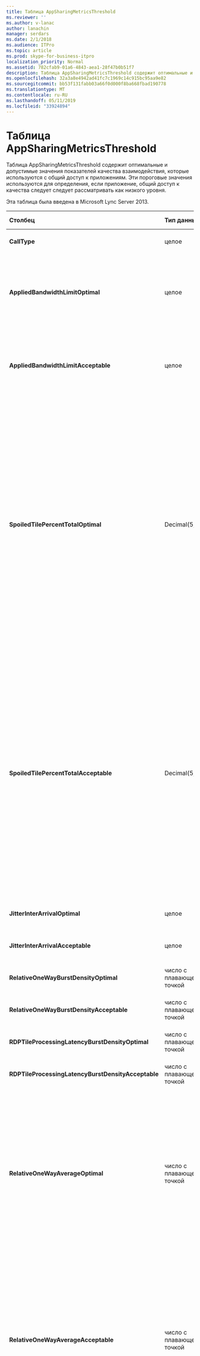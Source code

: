 ```yaml
---
title: Таблица AppSharingMetricsThreshold
ms.reviewer: ''
ms.author: v-lanac
author: lanachin
manager: serdars
ms.date: 2/1/2018
ms.audience: ITPro
ms.topic: article
ms.prod: skype-for-business-itpro
localization_priority: Normal
ms.assetid: 782cfab9-01a6-4843-aea1-28f47b0b51f7
description: Таблица AppSharingMetricsThreshold содержит оптимальные и допустимые значения показателей качества взаимодействия, которые используются с общий доступ к приложениям. Эти пороговые значения используются для определения, если приложение, общий доступ к качества следует следует рассматривать как низкого уровня.
ms.openlocfilehash: 32a3a8e4942ad41fc7c1969c14c915bc95aa9e82
ms.sourcegitcommit: bb53f131fabb03a66f0d000f8ba668fbad190778
ms.translationtype: MT
ms.contentlocale: ru-RU
ms.lasthandoff: 05/11/2019
ms.locfileid: "33924894"
---
```

# <a name="appsharingmetricsthreshold-table"></a>Таблица AppSharingMetricsThreshold
 
Таблица AppSharingMetricsThreshold содержит оптимальные и допустимые значения показателей качества взаимодействия, которые используются с общий доступ к приложениям. Эти пороговые значения используются для определения, если приложение, общий доступ к качества следует следует рассматривать как низкого уровня.
  
Эта таблица была введена в Microsoft Lync Server 2013.
  
|**Столбец**|**Тип данных**|**Ключ/индекс**|**Сведения**|
|:-----|:-----|:-----|:-----|
|**CallType** <br/> |целое  <br/> |Primary  <br/> |Тип размещенного вызова.  <br/> |
|**AppliedBandwidthLimitOptimal** <br/> |целое  <br/> ||Ограничение оптимальной пропускной способности для общего доступа к приложениям. Значение по умолчанию — 1000000.  <br/> |
|**AppliedBandwidthLimitAcceptable** <br/> |целое  <br/> ||Ограничение пропускной способности приемлемой для общего доступа к приложениям. Значение по умолчанию: 500000.  <br/> |
|**SpoiledTilePercentTotalOptimal** <br/> |Decimal(5,2)  <br/> ||Оптимальное процент «испорченных» заголовков для классификации качества общий доступ к приложениям. Это значение определяется как доля содержимого из пула, не достигшего средства просмотра. Контент может отброшенного (или баловала) при клиента пула удаляет заголовков из источника графики или ASMCU размещает отменяются размещает из пула соответственно. Значение по умолчанию: % 11.  <br/> |
|**SpoiledTilePercentTotalAcceptable** <br/> |Decimal(5,2)  <br/> ||Допустимый процент «испорченных» заголовков для классификации качества общий доступ к приложениям. Это значение определяется как доля содержимого из пула, не достигшего средства просмотра. Контент может отброшенного (или баловала) при клиента пула удаляет заголовков из источника графики или ASMCU размещает отменяются размещает из пула соответственно. Значение по умолчанию — на 36%.  <br/> |
|**JitterInterArrivalOptimal** <br/> |целое  <br/> ||Этот столбец не используется в Microsoft Lync Server 2013.  <br/> |
|**JitterInterArrivalAcceptable** <br/> |целое  <br/> ||Этот столбец не используется в Microsoft Lync Server 2013.  <br/> |
|**RelativeOneWayBurstDensityOptimal** <br/> |число с плавающей точкой  <br/> ||Этот столбец не используется в Microsoft Lync Server 2013.  <br/> |
|**RelativeOneWayBurstDensityAcceptable** <br/> |число с плавающей точкой  <br/> ||Этот столбец не используется в Microsoft Lync Server 2013.  <br/> |
|**RDPTileProcessingLatencyBurstDensityOptimal** <br/> |число с плавающей точкой  <br/> ||Этот столбец не используется в Microsoft Lync Server 2013.  <br/> |
|**RDPTileProcessingLatencyBurstDensityAcceptable** <br/> |число с плавающей точкой  <br/> ||Этот столбец не используется в Microsoft Lync Server 2013.  <br/> |
|**RelativeOneWayAverageOptimal** <br/> |число с плавающей точкой  <br/> ||Оптимальное значение для относительно Односторонняя задержка между конечными точками два мультимедиа, участвующих в общий доступ к приложениям. Это мера односкачковой задержки. Значение по умолчанию — 1.0 секунд.  <br/> Столбец был введен в Microsoft Lync Server 2013.  <br/> |
|**RelativeOneWayAverageAcceptable** <br/> |число с плавающей точкой  <br/> ||Оптимальное значение для относительно Односторонняя задержка между конечными точками два мультимедиа, участвующих в общий доступ к приложениям. Это мера односкачковой задержки. Значение по умолчанию — 1,75 секунд.  <br/> Столбец был введен в Microsoft Lync Server 2013.  <br/> |
|**RDPTileProcessingLatencyAverageOptimal** <br/> |число с плавающей точкой  <br/> ||Оптимальное значение Средняя заголовков RDP, обработки задержка в сервер конференций AS на протяжении сеанса просмотра. Задержка при разницу между кодируются Frame запустить на сервере (средство предоставления доступа и MCU в зависимости от сценария) и тот же пакет — это декодированных в средстве просмотра.  <br/> Высокое среднее значение отражает более длительную задержку при просмотре. На перегруженном сервере конференц-связи могут происходить в среднем более длительные задержки. Значение по умолчанию равно 200 мс.  <br/> Столбец был введен в Microsoft Lync Server 2013.  <br/> |
|**RDPTileProcessingLatencyAverageAcceptable** <br/> |число с плавающей точкой  <br/> ||Допустимое значение Средняя заголовков RDP, обработки задержка в сервер конференций AS на протяжении сеанса просмотра. Задержка при разницу между кодируются Frame запустить на сервере (средство предоставления доступа и MCU в зависимости от сценария) и тот же пакет — это декодированных в средстве просмотра.  <br/> Высокое среднее значение отражает более длительную задержку при просмотре. На перегруженном сервере конференц-связи могут происходить в среднем более длительные задержки. Значение по умолчанию равно 200 мс.  <br/> Столбец был введен в Microsoft Lync Server 2013.  <br/> |
   

